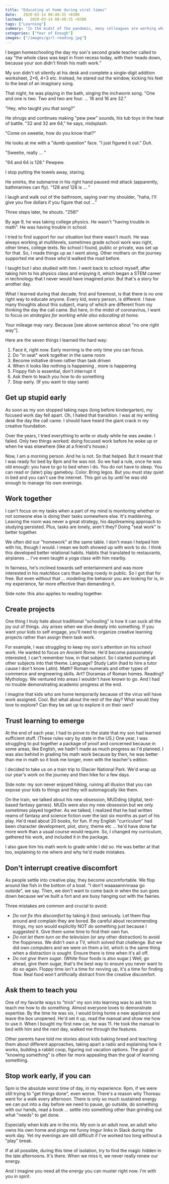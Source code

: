 ```yaml
---
title: "Educating at home during viral times"
date:   2020-03-14 08:40:35 +0300
lastmod:   2020-03-14 08:40:35 +0300
tags: ["Learning"]
summary: "In the midst of the pandemic, many colleagues are working while their kids are schooling at home. A few have asked, via social media, for strategies. Having homeschooled for ten years, I have some! Here they are."
categories: ["Year of Enough"]
images: ["/images/girl-reading.jpg"]
---
```

I began homeschooling the day my son's second grade teacher called to say "the whole class was kept in from recess today, with their heads down, because your son didn't finish his math work."

My son didn't sit silently at his desk and complete a single-digit addition worksheet,  2+6, 4+3 etc. Instead, he stared out the window, kicking his feet to the beat of an imaginary song.

That night, he was playing in the bath, singing the inchworm song. "One and one is two. Two and two are four. ... 16 and 16 are 32."

"Hey, who taught you that song?"

He shrugs and continues making "pew pew" sounds, his tub toys in the heat of battle. "32 and 32 are 64," he says, midsplash.

"Come on sweetie, how do you know that?"

He looks at me with a "dumb question" face. "I just figured it out." Duh.

"Sweetie, really ... "

"64 and 64 is 128." Pewpew.

I stop putting the towels away, staring.

He smirks, the submarine in his right hand paused mid attack (apparently, bathmarines can fly). "128 and 128 is ... "

I laugh and walk out of the bathroom, saying over my shoulder, "haha, I'll give you five dollars if you figure that out ..."

Three steps later, he shouts. "256!"

By age 9, he was taking college physics. He wasn't "having trouble in math". He was having trouble in school.

I tried to find support for our situation but there wasn't much. He was always working at multilevels, sometimes grade school work was right, other times, college texts. No school I found, public or private, was set up for that. So, I made things up as I went along. Other mothers on the journey supported me and those who'd walked the road before.

I taught but I also studied with him. I went back to school myself, after taking him to his physics class and enjoying it, which began a STEM career in technology that I never would have imagined prior. But that's a story for another day.

What I learned during that decade, first and foremost, is that there is no one right way to educate anyone. Every kid, every person, is different. I have many thoughts about this subject, many of which are different from my thinking the day the call came. But here, in the midst of coronavirus, I want to focus on *strategies for working while also educating at home*.

Your mileage may vary. Because [see above sentence about "no one right way"].

Here are the seven things I learned the hard way:

1. Face it, right now. Early morning is the only time you can focus.
2. Do "in seat" work together in the same room
3. Become initiative driven rather than task driven
4. When it looks like nothing is happening , more is happening
5. Floppy fish is essential, don't interrupt it
6. Ask them to teach you how to do something
7. Stop early. (If you want to stay sane)

## Get up stupid early

As soon as my son stopped taking naps (long before kindergarten), my focused work day fell apart. Oh, I hated that transition. I was at my writing desk the day the call came. I should have heard the giant crack in my creative foundation.

Over the years, I tried everything to write or study while he was awake. I failed. Only two things worked: doing focused work before he woke up or when he was elsewhere (like at a friend's house.)

Now, I am a morning person. And he is not. So that helped. But it meant that I was ready for bed by 8pm and he was not. So we had a rule, once he was old enough: you have to go to bed when I do. You do not have to sleep. You can read or (later) play gameboy. Color. Bring legos. But you must stay quiet in bed and you can't use the internet. This got us by until he was old enough to manage his own evenings.

## Work together

I can't focus on my tasks when a part of my mind is monitoring whether or not someone else is doing their tasks somewhere else. It's maddening. Leaving the room was never a great strategy, his daydreaming approach to studying persisted. Plus, tasks are lonely, aren't they? Doing "seat work" is better together.

We often did our "homework" at the same table. I don't mean I helped him with his, though I would. I mean we both showed up with work to do. I think this developed better relational habits. Habits that translated to restaurants, airplanes ... I've even taught a yoga class with him nearby.

In fairness, he's inclined towards self entertainment and was more interested in his matchbox cars than being rowdy in public. So I got that for free. But even without that ... modeling the behavoir you are looking for is, in my experience, far more effective than demanding it.

Side note: this also applies to reading together.

## Create projects

One thing I truly hate about traditional "schooling" is how it can suck all the joy out of things. Joy arises when we dive deeply into something. If you want your kids to self engage, you'll need to organize creative learning projects rather than assign them task work.

For example, I was struggling to keep my son's attention on his school work. He wanted to focus on Ancient Rome. He'd become passionately interested, I can't remember how, in that subject. So I started pushing all other subjects into that theme. Language? Study Latin (had to hire a tutor cause I don't know Latin). Math? Roman numerals and other types of commerce and engineering skills. Art? Dioramas of Roman homes. Reading? Mythology. We ventured into areas I wouldn't have known to go. And I had no trouble demonstrating academic progress at the end.

I imagine that kids who are home temporarily because of the virus will have work assigned. Cool. But what about the rest of the day? What would they love to explore? Can they be set up to explore it on their own?

## Trust learning to emerge

At the end of each year, I had to prove to the state that my son had learned sufficient stuff. (These rules vary by state in the US.) One year, I was struggling to put together a package of proof and concerned because in some areas, like English, we hadn't made as much progress as I'd planned. I was also behind in grading his math work because by then, he was better than me in math so it took me longer, even with the teacher's edition.

I decided to take us on a train trip to Glacier National Park. We'd wrap up our year's work on the journey and then hike for a few days.

Side note: my son never enjoyed hiking, ruining all illusion that you can expose your kids to things and they will automagically like them.

On the train, we talked about his new obsession, MUDding (digital, text-based fantasy games). MUDs were also my new obsession but we only sometimes played together. As we talked, I realized that he had written reams of fantasy and science fiction over the last six months as part of his play. He'd read about 20 books, for fun. If my English "curriculum" had been character development, plot, story, theme etc ... he'd have done far more work than a usual course would require. So, I changed my curriculum, gathered his work, and included it in the package.

I also gave him his math work to grade while I did so. He was better at that too, explaining to me where and why he'd made mistakes.

## Don't interrupt creative discomfort

As people settle into creative play, they become uncomfortable. We flop around like fish in the bottom of a boat. "I don't waaaaannnnaaa go outside", we say. Then, we don't want to come back in when the sun goes down because we've built a fort and are busy hanging out with the faeries.

Three mistakes are common and crucial to avoid:

 - *Do not fix this discomfort* by taking it (too) seriously. Let them flop around and complain they are bored. Be careful about recommending things, my son would explicitly NOT do something just because I suggested it. Give them some time to find their own fun.
 - *Do not let them turn on the television* (or any other distraction) to avoid the floppiness. We didn't own a TV, which solved that challenge. But we did own computers and we were on them a lot, which is the same thing when a distraction is sought. Ensure there is time when it's all off.
 - *Do not give them sugar*. (White flour foods is also sugar.) Well, go ahead, give them sugar, that's the best way to ensure you never want to do so again. Floppy time isn't a time for revving up, it's a time for finding flow. Real food won't artificially distract from the creative discomfort.

## Ask them to teach you

One of my favorite ways to "trick" my son into learning was to ask him to teach me how to do something. Almost everyone loves to demonstrate expertise. By the time he was six, I would bring home a new appliance and leave the box unopened. He'd set it up, read the manual and show me how to use it. When I bought my first new car, he was 11. He took the manual to bed with him and the next day, walked me through the features.

Other parents have told me stories about kids baking bread and teaching them about different approaches, taking apart a radio and explaining how it works, building a rabbit coop, figuring out vacation options. The goal of "knowing something" is often far more appealing than the goal of learning something.

## Stop work early, if you can

5pm is the absolute worst time of day, in my experience. 6pm, if we were still trying to "get things done", even worse. There's a reason why Thoreau went for a walk every afternoon. There is only so much sustained energy we can put into a day before we need to pause, go outside, do something with our hands, read a book ... settle into something other than grinding out what "needs" to get done.

Especially when kids are in the mix. My son is an adult now, an adult who owns his own home and pings me funny Imgur links in Slack during the work day. Yet my evenings are still difficult if I've worked too long without a "play" break.

If at all possible, during this time of isolation, try to find the magic hidden in the late afternoons. It's there. When we miss it, we never really renew our energy.

And I imagine you need all the energy you can muster right now. I'm with you in spirit.
